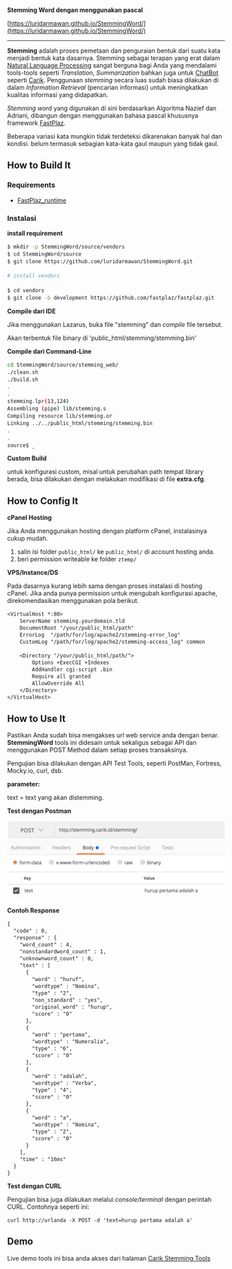 **Stemming Word dengan menggunakan pascal**

[https://luridarmawan.github.io/StemmingWord/](https://luridarmawan.github.io/StemmingWord/)
***

**Stemming** adalah proses pemetaan dan penguraian bentuk dari suatu kata menjadi bentuk kata dasarnya. Stemming sebagai terapan yang erat dalam [Natural Language Processing](https://medium.com/@luridarmawan/natural-language-processing-nlp-sederhana-dari-carik-bot-78952b618695) sangat berguna bagi Anda yang mendalami tools-tools seperti *Translation*, *Summarization* bahkan juga untuk [ChatBot](http://www.carik.id/) seperti [Carik](http://www.carik.id/).
Penggunaan *stemming* secara luas sudah biasa dilakukan di dalam *Information Retrieval* (pencarian informasi) untuk meningkatkan kualitas informasi yang didapatkan.

*Stemming word* yang digunakan di sini berdasarkan Algoritma Nazief dan Adriani,
dibangun dengan menggunakan bahasa pascal khususnya framework [FastPlaz](http://www.fastplaz.com).

Beberapa variasi kata mungkin tidak terdeteksi dikarenakan banyak hal dan kondisi.
belum termasuk sebagian kata-kata gaul maupun yang tidak gaul.

## How to Build It


### Requirements

- [FastPlaz_runtime](http://www.fastplaz.com/)

### Instalasi

**install requirement**

```bash
$ mkdir -p StemmingWord/source/vendors
$ cd StemmingWord/source
$ git clone https://github.com/luridarmawan/StemmingWord.git

# install vendors

$ cd vendors
$ git clone -b development https://github.com/fastplaz/fastplaz.git
```


**Compile dari IDE**

Jika menggunakan Lazarus, buka file "stemming" dan *compile* file tersebut.

Akan terbentuk file binary di 'public_html/stemming/stemming.bin'

**Compile dari Command-Line**

```bash
cd StemmingWord/source/stemming_web/
./clean.sh
./build.sh
.
.
stemming.lpr(13,124)
Assembling (pipe) lib/stemming.s
Compiling resource lib/stemming.or
Linking ../../public_html/stemming/stemming.bin
.
.
source$ _

```

**Custom Build**

untuk konfigurasi custom, misal untuk perubahan path tempat library berada, bisa dilakukan dengan melakukan modifikasi di file **extra.cfg**.

## How to Config It

**cPanel Hosting**

Jika Anda menggunakan hosting dengan platform cPanel, instalasinya cukup mudah.

1. salin isi folder ```public_html/``` ke ```public_html/``` di account hosting anda.
2. beri permission writeable ke folder ```ztemp/```


**VPS/Instance/DS**

Pada dasarnya kurang lebih sama dengan proses instalasi di hosting cPanel. Jika anda punya permission untuk mengubah konfigurasi apache, direkomendasikan menggunakan pola berikut.

```
<VirtualHost *:80>
    ServerName stemming.yourdomain.tld
    DocumentRoot "/your/public_html/path"
    ErrorLog  "/path/for/log/apache2/stemming-error_log"
    CustomLog "/path/for/log/apache2/stemming-access_log" common

    <Directory "/your/public_html/path/">
        Options +ExecCGI +Indexes
        AddHandler cgi-script .bin
        Require all granted
        AllowOverride All
    </Directory>
</VirtualHost>
```

## How to Use It

Pastikan Anda sudah bisa mengakses url web service anda dengan benar. **StemmingWord** tools ini didesain untuk sekaligus sebagai API dan menggunakan POST Method dalam setiap proses transaksinya.

Pengujian bisa dilakukan dengan API Test Tools, seperti PostMan, Fortress, Mocky.io, curl, dsb.

**parameter:**

text = text yang akan distemming.


**Test dengan Postman**

![postname](assets/postman-input.png)

**Contoh Response**

```
{
  "code" : 0,
  "response" : {
    "word_count" : 4,
    "nonstandardword_count" : 1,
    "unknownword_count" : 0,
    "text" : [
      {
        "word" : "huruf",
        "wordtype" : "Nomina",
        "type" : "2",
        "non_standard" : "yes",
        "original_word" : "hurup",
        "score" : "0"
      },
      {
        "word" : "pertama",
        "wordtype" : "Numeralia",
        "type" : "6",
        "score" : "0"
      },
      {
        "word" : "adalah",
        "wordtype" : "Verba",
        "type" : "4",
        "score" : "0"
      },
      {
        "word" : "a",
        "wordtype" : "Nomina",
        "type" : "2",
        "score" : "0"
      }
    ],
    "time" : "16ms"
  }
}
```

**Test dengan CURL**

Pengujian bisa juga dilakukan melalui *console/terminal* dengan perintah CURL.
Contohnya seperti ini:

```
curl http://urlanda -X POST -d 'text=hurup pertama adalah a'
```

## Demo

Live demo tools ini bisa anda akses dari halaman [Carik Stemming Tools](https://luridarmawan.github.io/StemmingWord/)
